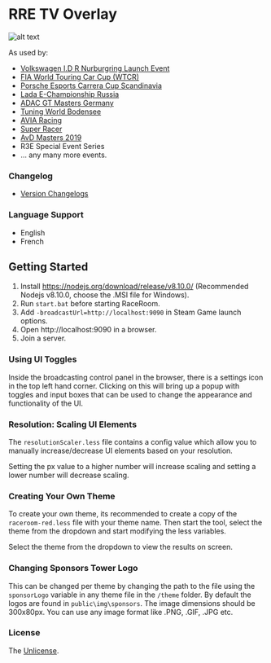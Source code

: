 # RRE TV Overlay

![alt text](public/img/vw.jpg "Logo Title Text 1")

As used by:

* [Volkswagen I.D R Nurburgring Launch Event](https://www.gtplanet.net/volkswagen-partners-with-raceroom-for-id-r-nurburgring-competition/)
* [FIA World Touring Car Cup (WTCR)](https://www.fiawtcr.com/esports-wtcr/)
* [Porsche Esports Carrera Cup Scandinavia](https://www.carreracup.se/esports/)
* [Lada E-Championship Russia](https://www.lada.ru/press-releases/116243.html)
* [ADAC GT Masters Germany](https://www.adac-gt-masters.de/uk)
* [Tuning World Bodensee](https://www.raceroom.com/en/raceroom-esports-event-at-the-tuning-world-bodensee-2019/)
* [AVIA Racing](https://www.avia-racing.de/nc/startseite.html)
* [Super Racer](http://www.super-racer.me/)
* [AvD Masters 2019](https://www.avd.de/)
* R3E Special Event Series
* ... any many more events.

### Changelog
* [Version Changelogs](changelog.md)

### Language Support
* English
* French

## Getting Started
1. Install https://nodejs.org/download/release/v8.10.0/ (Recommended Nodejs v8.10.0, choose the .MSI file for Windows).
2. Run `start.bat` before starting RaceRoom.
3. Add `-broadcastUrl=http://localhost:9090` in Steam Game launch options.
4. Open http://localhost:9090 in a browser.
5. Join a server.

### Using UI Toggles
Inside the broadcasting control panel in the browser, there is a settings icon in the top left hand corner. Clicking on this will bring up a popup with toggles and input boxes that can be used to change the appearance and functionality of the UI.

### Resolution: Scaling UI Elements
The `resolutionScaler.less` file contains a config value which allow you to manually increase/decrease UI elements based on your resolution.

Setting the px value to a higher number will increase scaling and setting a lower number will decrease scaling.

### Creating Your Own Theme
To create your own theme, its recommended to create a copy of the `raceroom-red.less` file with your theme name. Then start the tool, select the theme from the dropdown and start modifying the less variables.

Select the theme from the dropdown to view the results on screen.

### Changing Sponsors Tower Logo
This can be changed per theme by changing the path to the file using the `sponsorLogo` variable in any theme file in the `/theme` folder. By default the logos are found in `public\img\sponsors`. The image dimensions should be 300x80px. You can use any image format like .PNG, .GIF, .JPG etc.

### License
The [Unlicense](LICENSE).
